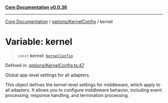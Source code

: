 [**Core Documentation v0.0.36**](../../../README.md)

***

[Core Documentation](../../../modules.md) / [options/KernelConfig](../README.md) / kernel

# Variable: kernel

> `const` **kernel**: [`KernelConfig`](../interfaces/KernelConfig.md)

Defined in: [options/KernelConfig.ts:47](https://github.com/stonemjs/core/blob/9f959fbf0878444ad50749e09c8b1ee612a83d71/src/options/KernelConfig.ts#L47)

Global app-level settings for all adapters.

This object defines the kernel-level settings for middleware, which apply to all adapters.
It allows you to configure middleware behavior, including event processing, response handling,
and termination processing.

